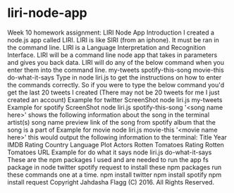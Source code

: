 # liri-node-app
Week 10 homework assignment: LIRI Node App Introduction I created a node.js app called LIRI. LIRI is like SIRI (from an iphone).  It must be ran in the command line.  LIRI is a Language Interpretation and Recognition Interface.  LIRI will be a command line node app that takes in parameters and gives you back data.  LIRI will do any of the below command when you enter them into the command line.  my-tweets spotify-this-song movie-this do-what-it-says Type in node liri.js to get the instructions on how to enter the commands correctly. So if you were to type the below command you'd get the last 20 tweets I created (There may not be 20 tweets for me I just created an account)  Example for twitter ScreenShot  node liri.js my-tweets Example for spotify ScreenShot node liri.js spotify-this-song '&lt;song name here>' shows the following information about the song in the terminal  artist(s) song name preview link of the song from spotify album that the song is a part of Example for movie  node liri.js movie-this '&lt;movie name here>' this would output the following information to the terminal:  Title Year IMDB Rating Country Language Plot Actors Rotten Tomatoes Rating Rotten Tomatoes URL Example for do what it says  node liri.js do-what-it-says These are the npm packages I used and are needed to run the app  fs package in node twitter spotify request to install these npm packages run these commands one at a time.  npm install twitter npm install spotify npm install request Copyright Jahdasha Flagg (C) 2016. All Rights Reserved.
